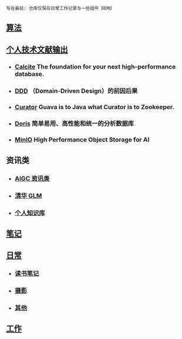 `写在最前: 仓库仅保存日常工作记录与一些组件 DEMO`

## [算法](./src/main/java/code/README.md)

## [个人技术文献输出](./src/main/java/demo)

* ### [Calcite](./src/mark/calcite/calcite.md) The foundation for your next high-performance database.
* ### [DDD](https://www.notion.so/DDD-192deb50559c4574809f197dd7d6f0cb?pvs=4) （Domain-Driven Design）的前因后果
* ### [Curator](./src/mark/curator.md) Guava is to Java what Curator is to Zookeeper.
* ### [Doris](./src/mark/doris/doris.md) 简单易用、高性能和统一的分析数据库
* ### [MinIO](https://min.io/?utm_term=minio&utm_campaign=MinIO-Search-Google+Build+-+International&utm_source=adwords&utm_medium=ppc&hsa_acc=8976569894&hsa_cam=11154547880&hsa_grp=108939911709&hsa_ad=466333759841&hsa_src=g&hsa_tgt=kwd-301105367935&hsa_kw=minio&hsa_mt=p&hsa_net=adwords&hsa_ver=3&gclid=CjwKCAjwg-GjBhBnEiwAMUvNW1q2cRUQOiZR4i1TVGs0PYnJttHR2186xaMEcMVCt6JqMc7IEjzCPRoCrDQQAvD_BwE) High Performance Object Storage for AI

## 资讯类

* ### [AIGC 资讯类](https://github.com/yzfly/awesome-chatgpt-zh)
* ### [清华 GLM](https://github.com/THUDM/ChatGLM-6B)
* ### [个人知识库](https://github.com/imartinez/privateGPT)

## [笔记](./src/mark)

## [日常](./日常)

* ### [读书笔记](./日常/读书笔记/README.md)
* ### [摄影](./日常/摄影/photography.md)
* ### [其他](./日常)

## [工作](./工作)